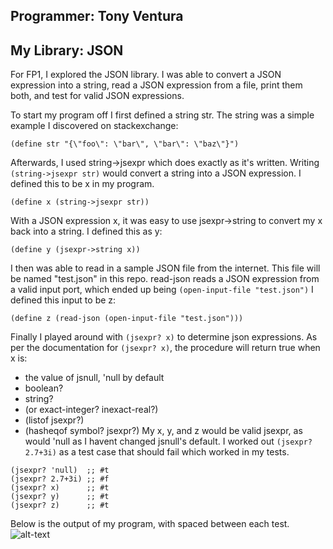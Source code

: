 ## Programmer: Tony Ventura
## My Library: JSON
For FP1, I explored the JSON library. I was able to convert a JSON expression into a string, read a JSON expression from a file, print them both, and test for valid JSON expressions. 

To start my program off I first defined a string str. The string was a simple example I discovered on stackexchange:
```racket
(define str "{\"foo\": \"bar\", \"bar\": \"baz\"}")
```
Afterwards, I used string->jsexpr which does exactly as it's written. Writing `(string->jsexpr str)` would convert a string into a JSON expression. I defined this to be x in my program. 
```racket
(define x (string->jsexpr str))
```
With a JSON expression x, it was easy to use jsexpr->string to convert my x back into a string. I defined this as y:
```racket
(define y (jsexpr->string x))
```
I then was able to read in a sample JSON file from the internet. This file will be named "test.json" in this repo. read-json reads a JSON expression from a valid input port, which ended up being `(open-input-file "test.json")` I defined this input to be z:
```racket
(define z (read-json (open-input-file "test.json")))
```
Finally I played around with `(jsexpr? x)` to determine json expressions. As per the documentation for `(jsexpr? x)`, the procedure will return true when x is:
* the value of jsnull, 'null by default
* boolean?
* string?
* (or exact-integer? inexact-real?)
* (listof jsexpr?)
* (hasheqof symbol? jsexpr?)
My x, y, and z would be valid jsexpr, as would 'null as I havent changed jsnull's default. I worked out `(jsexpr? 2.7+3i)` as a test case that should fail which worked in my tests.
```racket
(jsexpr? 'null)  ;; #t
(jsexpr? 2.7+3i) ;; #f
(jsexpr? x)      ;; #t
(jsexpr? y)      ;; #t
(jsexpr? z)      ;; #t
```
Below is the output of my program, with spaced between each test.
![alt-text](https://github.com/tventura1337/FP1/blob/master/output.PNG?raw=true "Code Output")
